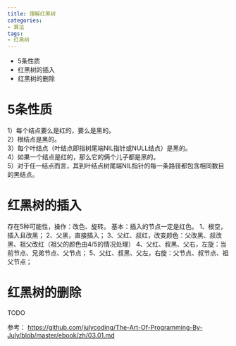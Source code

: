 ```yaml
---
title: 理解红黑树
categories:
- 算法
tags:
- 红黑树
---
```


- 5条性质
- 红黑树的插入
- 红黑树的删除
<!--more-->

# 5条性质
1）每个结点要么是红的，要么是黑的。  
2）根结点是黑的。  
3）每个叶结点（叶结点即指树尾端NIL指针或NULL结点）是黑的。  
4）如果一个结点是红的，那么它的俩个儿子都是黑的。  
5）对于任一结点而言，其到叶结点树尾端NIL指针的每一条路径都包含相同数目的黑结点。  


# 红黑树的插入
存在5种可能性，操作：改色、旋转。
基本：插入的节点一定是红色。
1、根空，插入且改黑；
2、父黑，直接插入；
3、父红、叔红，改变颜色：父改黑、叔改黑、祖父改红（祖父的颜色由4/5的情况处理）
4、父红、叔黑、父右，左旋：当前节点、兄弟节点、父节点；
5、父红、叔黑、父左，右旋：父节点、叔节点、祖父节点；




# 红黑树的删除
TODO






参考：
https://github.com/julycoding/The-Art-Of-Programming-By-July/blob/master/ebook/zh/03.01.md










